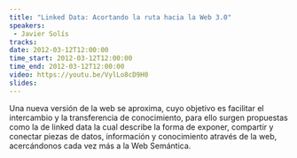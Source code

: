 ```yaml
---
title: "Linked Data: Acortando la ruta hacia la Web 3.0"
speakers:
 - Javier Solís
tracks:
date: 2012-03-12T12:00:00
time_start: 2012-03-12T12:00:00
time_end: 2012-03-12T12:00:00
video: https://youtu.be/VylLo8cD9H0
slides:
---
```


Una nueva versión de la web se aproxima, cuyo objetivo es facilitar el intercambio y la transferencia de conocimiento, para ello surgen propuestas como la de linked data la cual describe la forma de exponer, compartir y conectar piezas de datos, información y conocimiento através de la web, acercándonos cada vez más a la Web Semántica.
